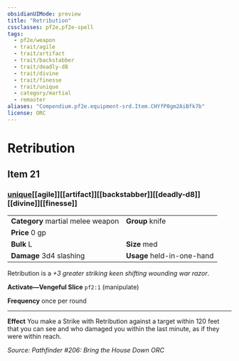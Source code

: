 ```yaml
---
obsidianUIMode: preview
title: "Retribution"
cssclasses: pf2e,pf2e-spell
tags:
  - pf2e/weapon
  - trait/agile
  - trait/artifact
  - trait/backstabber
  - trait/deadly-d8
  - trait/divine
  - trait/finesse
  - trait/unique
  - category/martial
  - remaster
aliases: "Compendium.pf2e.equipment-srd.Item.CHYfP0gm2AiBfk7b"
license: ORC
---
```

# Retribution
## Item 21
### [unique](unique "Unique Rarity Trait")[[agile]][[artifact]][[backstabber]][[deadly-d8]][[divine]][[finesse]]

|  |  |
| -- | -- |
| **Category** martial melee weapon | **Group** knife |
| **Price** 0 gp |  |
| **Bulk** L | **Size** med |
| **Damage** 3d4 slashing  | **Usage** held-in-one-hand |



Retribution is a _+3 greater striking keen shifting wounding war razor_.

**Activate—Vengeful Slice** `pf2:1` (manipulate)

**Frequency** once per round

* * *

**Effect** You make a Strike with Retribution against a target within 120 feet that you can see and who damaged you within the last minute, as if they were within reach.

*Source: Pathfinder #206: Bring the House Down*
*ORC*